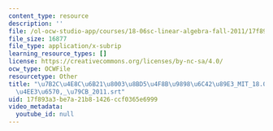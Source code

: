 ```yaml
---
content_type: resource
description: ''
file: /ol-ocw-studio-app/courses/18-06sc-linear-algebra-fall-2011/17f893a3be7a21b81426ccf0365e6999_7b2c4e8c6b2180038bd54f8b98986c4289e3_MIT_18.06SC_7ebf60274ee36570-_79cb_2011.srt
file_size: 16877
file_type: application/x-subrip
learning_resource_types: []
license: https://creativecommons.org/licenses/by-nc-sa/4.0/
ocw_type: OCWFile
resourcetype: Other
title: "\u7B2C\u4E8C\u6B21\u8003\u8BD5\u4F8B\u9898\u6C42\u89E3_MIT_18.06SC_\u7EBF\u6027\
  \u4EE3\u6570,_\u79CB_2011.srt"
uid: 17f893a3-be7a-21b8-1426-ccf0365e6999
video_metadata:
  youtube_id: null
---
```

